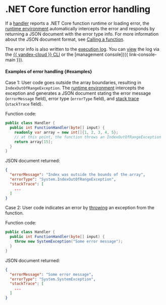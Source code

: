 # .NET Core function error handling

If a [handler](handler.md) reports a .NET Core function runtime or loading error, the [runtime environment](../../concepts/runtime/index.md) automatically intercepts the error and responds by returning a JSON document with the error type info. For more information about the JSON document format, see [Calling a function](../../concepts/function-invoke.md#error).

The error info is also written to the [execution log](logging.md). You can [view](../../operations/function/function-logs.md) the log via the [{{ yandex-cloud }} CLI](../../../cli/index.yaml) or the [management console]({{ link-console-main }}).

#### Examples of error handling {#examples}

Case 1: User code goes outside the array boundaries, resulting in `IndexOutOfRangeException`. The [runtime environment](../../concepts/runtime/index.md) intercepts the exception and generates a JSON document stating the error message (`errorMessage` field), error type (`errorType` field), and [stack trace](https://en.qwe.wiki/wiki/Stack_trace) (`stackTrace` field).

Function code:

```C#
public class Handler {
  public int FunctionHandler(byte[] input) {
    readonly var array = new int[]{1, 2, 3, 4, 5};
    // at this point, the function throws an IndexOutOfRangeException
    return array[15];
  }
}
```

JSON document returned:

```json
{
  "errorMessage": "Index was outside the bounds of the array",
  "errorType": "System.IndexOutOfRangeException",
  "stackTrace": [
    ...
  ]
}
```

Case 2: User code indicates an error by [throwing](https://docs.microsoft.com/en-us/dotnet/csharp/language-reference/keywords/throw) an exception from the function.

Function code:

```C#
public class Handler {
  public int FunctionHandler(byte[] input) {
    throw new SystemException("Some error message");
  }
}
```

JSON document returned:

```json
{
  "errorMessage": "Some error message",
  "errorType": "System.SystemException",
  "stackTrace": [
    ...
  ]
}
```
